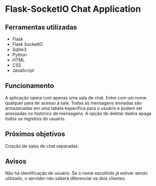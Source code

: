 # Flask-SocketIO Chat Application

## Ferramentas utilizadas
- Flask
- Flask SocketIO
- Sqlite3
- Python
- HTML
- CSS
- JavaScript

## Funcionamento
A aplicação opera com apenas uma sala de chat. Entre com um nome qualquer para ter acesso à sala. Todas as mensagens enviadas são armazenadas em uma tabela específica para o usuário e podem ser acessadas no histórico de mensagens. A opção de deletar dados apaga todos os registros do usuário.

## Próximos objetivos
Criação de salas de chat separadas.

## Avisos
Não há identificação de usuário. Se o nome escolhido já estiver sendo utilizado, o servidor não saberá diferenciar os dois clientes.
